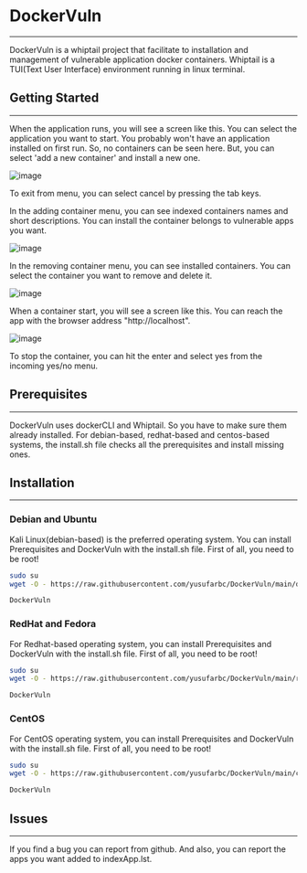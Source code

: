 # DockerVuln
--------------------------------------
DockerVuln is a whiptail project that facilitate to installation and management of vulnerable application docker containers. Whiptail is a TUI(Text User Interface) environment running in linux terminal.

## Getting Started
--------------------------------------
When the application runs, you will see a screen like this. You can select the application you want to start. You probably won't have an application installed on first run. So, no containers can be seen here. But, you can select 'add a new container' and install a new one. 

![image](https://user-images.githubusercontent.com/77548038/211136750-f430013b-c02e-4a3a-bcfc-859dedc10527.png)

To exit from menu, you can select cancel by pressing the tab keys.

In the adding container menu, you can see indexed containers names and short descriptions. You can install the container belongs to vulnerable apps you want. 

![image](https://user-images.githubusercontent.com/77548038/211136963-f8970b5c-a2f5-4ff0-a9f6-040adeade147.png)

In the removing container menu, you can see installed containers. You can select the container you want to remove and delete it.

![image](https://user-images.githubusercontent.com/77548038/211137069-64cc7aa2-e872-4bba-8b67-825935a06024.png)

When a container start, you will see a screen like this. You can reach the app with the browser address "http://localhost". 

![image](https://user-images.githubusercontent.com/77548038/211138768-e001ceff-2d94-4338-84d8-2b30e4b6c82f.png)

To stop the container, you can hit the enter and select yes from the incoming yes/no menu.


## Prerequisites
--------------------------------------
DockerVuln uses dockerCLI and Whiptail. So you have to make sure them already installed. For debian-based, redhat-based and centos-based systems, the install.sh file checks all the prerequisites and install missing ones.

## Installation
--------------------------------------
### Debian and Ubuntu
Kali Linux(debian-based) is the preferred operating system. You can install Prerequisites and DockerVuln with the install.sh file. First of all, you need to be root!

```sh
sudo su
wget -O - https://raw.githubusercontent.com/yusufarbc/DockerVuln/main/debian-ubuntu/install.sh | bash;

DockerVuln
```
### RedHat and Fedora
For Redhat-based operating system, you can install Prerequisites and DockerVuln with the install.sh file. First of all, you need to be root!

```sh
sudo su
wget -O - https://raw.githubusercontent.com/yusufarbc/DockerVuln/main/redhat-fedora/install.sh | bash;

DockerVuln
```
### CentOS
For CentOS operating system, you can install Prerequisites and DockerVuln with the install.sh file. First of all, you need to be root!

```sh
sudo su
wget -O - https://raw.githubusercontent.com/yusufarbc/DockerVuln/main/centos/install.sh | bash;

DockerVuln
```

## Issues
--------------------------------------
If you find a bug you can report from github. And also, you can report the apps you want added to indexApp.lst.
